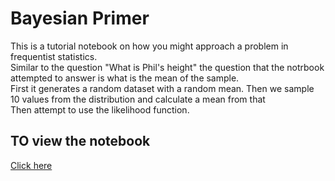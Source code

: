 # Bayesian Primer
This is a tutorial notebook on how you might approach a problem in frequentist statistics. \
Similar to the question "What is Phil's height" the question that the  notrbook attempted to answer is what is the mean of the sample.\
First it generates a random dataset with a random mean. Then we sample 10 values from the distribution and calculate a mean from that\
Then attempt to use the likelihood function.

## TO view the notebook
[Click here](https://nbviewer.org/github/emcarthur123/BayesianPrimer/blob/main/Bayesian_Primer.ipynb)
